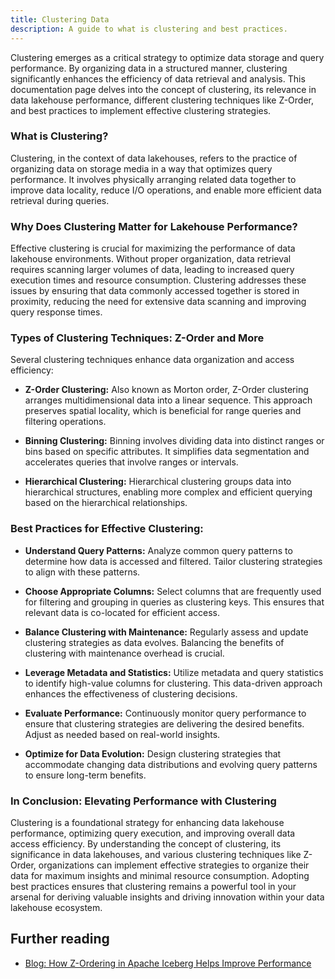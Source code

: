 ```yaml
---
title: Clustering Data
description: A guide to what is clustering and best practices.
---
```


Clustering emerges as a critical strategy to optimize data storage and query performance. By organizing data in a structured manner, clustering significantly enhances the efficiency of data retrieval and analysis. This documentation page delves into the concept of clustering, its relevance in data lakehouse performance, different clustering techniques like Z-Order, and best practices to implement effective clustering strategies.

### What is Clustering?

Clustering, in the context of data lakehouses, refers to the practice of organizing data on storage media in a way that optimizes query performance. It involves physically arranging related data together to improve data locality, reduce I/O operations, and enable more efficient data retrieval during queries.

### Why Does Clustering Matter for Lakehouse Performance?

Effective clustering is crucial for maximizing the performance of data lakehouse environments. Without proper organization, data retrieval requires scanning larger volumes of data, leading to increased query execution times and resource consumption. Clustering addresses these issues by ensuring that data commonly accessed together is stored in proximity, reducing the need for extensive data scanning and improving query response times.

### Types of Clustering Techniques: Z-Order and More

Several clustering techniques enhance data organization and access efficiency:

- **Z-Order Clustering:** Also known as Morton order, Z-Order clustering arranges multidimensional data into a linear sequence. This approach preserves spatial locality, which is beneficial for range queries and filtering operations.

- **Binning Clustering:** Binning involves dividing data into distinct ranges or bins based on specific attributes. It simplifies data segmentation and accelerates queries that involve ranges or intervals.

- **Hierarchical Clustering:** Hierarchical clustering groups data into hierarchical structures, enabling more complex and efficient querying based on the hierarchical relationships.

### Best Practices for Effective Clustering:

- **Understand Query Patterns:** Analyze common query patterns to determine how data is accessed and filtered. Tailor clustering strategies to align with these patterns.

- **Choose Appropriate Columns:** Select columns that are frequently used for filtering and grouping in queries as clustering keys. This ensures that relevant data is co-located for efficient access.

- **Balance Clustering with Maintenance:** Regularly assess and update clustering strategies as data evolves. Balancing the benefits of clustering with maintenance overhead is crucial.

- **Leverage Metadata and Statistics:** Utilize metadata and query statistics to identify high-value columns for clustering. This data-driven approach enhances the effectiveness of clustering decisions.

- **Evaluate Performance:** Continuously monitor query performance to ensure that clustering strategies are delivering the desired benefits. Adjust as needed based on real-world insights.

- **Optimize for Data Evolution:** Design clustering strategies that accommodate changing data distributions and evolving query patterns to ensure long-term benefits.

### In Conclusion: Elevating Performance with Clustering

Clustering is a foundational strategy for enhancing data lakehouse performance, optimizing query execution, and improving overall data access efficiency. By understanding the concept of clustering, its significance in data lakehouses, and various clustering techniques like Z-Order, organizations can implement effective strategies to organize their data for maximum insights and minimal resource consumption. Adopting best practices ensures that clustering remains a powerful tool in your arsenal for deriving valuable insights and driving innovation within your data lakehouse ecosystem.

## Further reading

- [Blog: How Z-Ordering in Apache Iceberg Helps Improve Performance](https://www.dremio.com/blog/how-z-ordering-in-apache-iceberg-helps-improve-performance/)